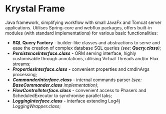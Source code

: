# Krystal Frame

Java framework, simplifying workflow with small JavaFx and Tomcat server applications.
Utilises Spring-core and webflux packages, offers built-in modules (with standard implementations) for various basic functionalities:

- **SQL Query Factory** - builder-like classes and abstractions to serve and ease the creation of complex database SQL queries *(see: **Query.class**)*;
- ***PersistenceInterface.class*** - ORM serving interface, highly customisable through annotations, utilising Virtual Threads and/or Flux streams;
- ***PropertiesInterface.class*** - convenient properties and cmdlnArgs processing;
- ***CommanderInterface.class*** - internal commands parser *(see: **BaseCommander.class** implementation)*;
- ***FlowControlInterface.class*** - convenient access to Phasers and ScheduledExecutor to synchronise parallel taks;
- ***LoggingInterface.class*** - interface extending Log4j *LoggingWrapper.class*;